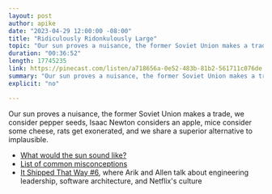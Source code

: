 ```yaml
---
layout: post
author: apike
date: "2023-04-29 12:00:00 -08:00"
title: "Ridiculously Ridonkulously Large"
topic: "Our sun proves a nuisance, the former Soviet Union makes a trade, we consider pepper seeds, Isaac Newton considers an apple, mice consider some cheese, rats get exonerated, and we share a superior alternative to implausible."
duration: "00:36:52"
length: 17745235
link: https://pinecast.com/listen/a718656a-0e52-483b-81b2-561711c076de.mp3
summary: "Our sun proves a nuisance, the former Soviet Union makes a trade, we consider pepper seeds, Isaac Newton considers an apple, mice consider some cheese, rats get exonerated, and we share a superior alternative to implausible."
explicit: "no"

---
```


Our sun proves a nuisance, the former Soviet Union makes a trade, we consider pepper seeds, Isaac Newton considers an apple, mice consider some cheese, rats get exonerated, and we share a superior alternative to implausible.

- [What would the sun sound like?](https://www.astronomy.com/news/2020/02/what-would-the-sun-sound-like)
- [List of common misconceptions](https://en.wikipedia.org/wiki/List_of_common_misconceptions)
- [It Shipped That Way #6](https://www.itshipped.fm/episodes/6), where Arik and Allen talk about engineering leadership, software architecture, and Netflix's culture
